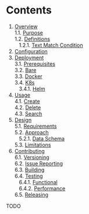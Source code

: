 # Contents

1. [Overview](#1-overview)<br/>
   1.1. [Purpose](#11-purpose)<br/>
   1.2. [Definitions](#12-definitions)<br/>
   &nbsp;&nbsp;&nbsp;1.2.1. [Text Match Condition](#121-text-match-condition)<br/>
2. [Configuration](#2-configuration)<br/>
3. [Deployment](#3-deployment)<br/>
   3.1. [Prerequisites](#31-prerequisites)<br/>
   3.2. [Bare](#32-bare)<br/>
   3.3. [Docker](#33-docker)<br/>
   3.4. [K8s](#34-k8s)<br/>
   &nbsp;&nbsp;&nbsp;3.4.1. [Helm](#341-helm)<br/>
4. [Usage](#4-usage)<br/>
   4.1. [Create](#41-create)<br/>
   4.2. [Delete](#42-delete)<br/>
   4.3. [Search](#43-search)<br/>
5. [Design](#5-design)<br/>
   5.1. [Requirements](#51-requirements)<br/>
   5.2. [Approach](#52-approach)<br/>
   &nbsp;&nbsp;&nbsp;5.2.1. [Data Schema](#521-data-schema)<br/>
   5.3. [Limitations](#53-limitations)<br/>
6. [Contributing](#6-contributing)<br/>
   6.1. [Versioning](#61-versioning)<br/>
   6.2. [Issue Reporting](#62-issue-reporting)<br/>
   6.3. [Building](#63-building)<br/>
   6.4. [Testing](#64-testing)<br/>
   &nbsp;&nbsp;&nbsp;6.4.1. [Functional](#641-functional)<br/>
   &nbsp;&nbsp;&nbsp;6.4.2. [Performance](#642-performance)<br/>
   6.5. [Releasing](#65-releasing)<br/>

TODO